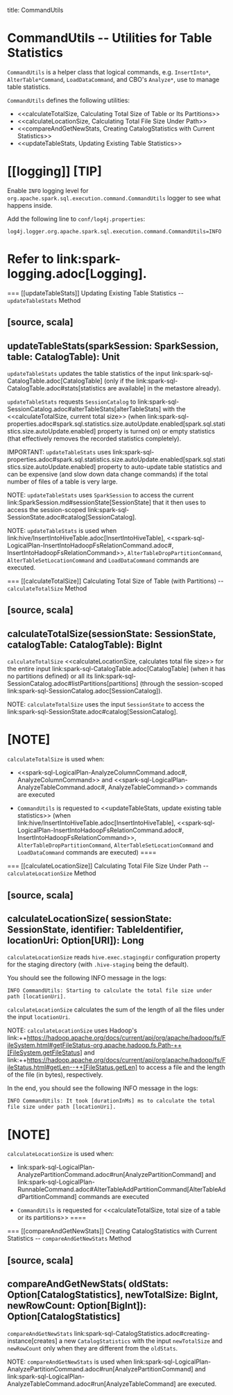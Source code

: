 title: CommandUtils

# CommandUtils -- Utilities for Table Statistics

`CommandUtils` is a helper class that logical commands, e.g. `InsertInto*`, `AlterTable*Command`, `LoadDataCommand`, and CBO's `Analyze*`, use to manage table statistics.

`CommandUtils` defines the following utilities:

* <<calculateTotalSize, Calculating Total Size of Table or Its Partitions>>
* <<calculateLocationSize, Calculating Total File Size Under Path>>
* <<compareAndGetNewStats, Creating CatalogStatistics with Current Statistics>>
* <<updateTableStats, Updating Existing Table Statistics>>

[[logging]]
[TIP]
====
Enable `INFO` logging level for `org.apache.spark.sql.execution.command.CommandUtils` logger to see what happens inside.

Add the following line to `conf/log4j.properties`:

```
log4j.logger.org.apache.spark.sql.execution.command.CommandUtils=INFO
```

Refer to link:spark-logging.adoc[Logging].
====

=== [[updateTableStats]] Updating Existing Table Statistics -- `updateTableStats` Method

[source, scala]
----
updateTableStats(sparkSession: SparkSession, table: CatalogTable): Unit
----

`updateTableStats` updates the table statistics of the input link:spark-sql-CatalogTable.adoc[CatalogTable] (only if the link:spark-sql-CatalogTable.adoc#stats[statistics are available] in the metastore already).

`updateTableStats` requests `SessionCatalog` to link:spark-sql-SessionCatalog.adoc#alterTableStats[alterTableStats] with the <<calculateTotalSize, current total size>> (when link:spark-sql-properties.adoc#spark.sql.statistics.size.autoUpdate.enabled[spark.sql.statistics.size.autoUpdate.enabled] property is turned on) or empty statistics (that effectively removes the recorded statistics completely).

IMPORTANT: `updateTableStats` uses link:spark-sql-properties.adoc#spark.sql.statistics.size.autoUpdate.enabled[spark.sql.statistics.size.autoUpdate.enabled] property to auto-update table statistics and can be expensive (and slow down data change commands) if the total number of files of a table is very large.

NOTE: `updateTableStats` uses `SparkSession` to access the current link:SparkSession.md#sessionState[SessionState] that it then uses to access the session-scoped link:spark-sql-SessionState.adoc#catalog[SessionCatalog].

NOTE: `updateTableStats` is used when link:hive/InsertIntoHiveTable.adoc[InsertIntoHiveTable], <<spark-sql-LogicalPlan-InsertIntoHadoopFsRelationCommand.adoc#, InsertIntoHadoopFsRelationCommand>>, `AlterTableDropPartitionCommand`, `AlterTableSetLocationCommand` and `LoadDataCommand` commands are executed.

=== [[calculateTotalSize]] Calculating Total Size of Table (with Partitions) -- `calculateTotalSize` Method

[source, scala]
----
calculateTotalSize(sessionState: SessionState, catalogTable: CatalogTable): BigInt
----

`calculateTotalSize` <<calculateLocationSize, calculates total file size>> for the entire input link:spark-sql-CatalogTable.adoc[CatalogTable] (when it has no partitions defined) or all its link:spark-sql-SessionCatalog.adoc#listPartitions[partitions] (through the session-scoped link:spark-sql-SessionCatalog.adoc[SessionCatalog]).

NOTE: `calculateTotalSize` uses the input `SessionState` to access the link:spark-sql-SessionState.adoc#catalog[SessionCatalog].

[NOTE]
====
`calculateTotalSize` is used when:

* <<spark-sql-LogicalPlan-AnalyzeColumnCommand.adoc#, AnalyzeColumnCommand>> and <<spark-sql-LogicalPlan-AnalyzeTableCommand.adoc#, AnalyzeTableCommand>> commands are executed

* `CommandUtils` is requested to <<updateTableStats, update existing table statistics>> (when link:hive/InsertIntoHiveTable.adoc[InsertIntoHiveTable], <<spark-sql-LogicalPlan-InsertIntoHadoopFsRelationCommand.adoc#, InsertIntoHadoopFsRelationCommand>>, `AlterTableDropPartitionCommand`, `AlterTableSetLocationCommand` and `LoadDataCommand` commands are executed)
====

=== [[calculateLocationSize]] Calculating Total File Size Under Path -- `calculateLocationSize` Method

[source, scala]
----
calculateLocationSize(
  sessionState: SessionState,
  identifier: TableIdentifier,
  locationUri: Option[URI]): Long
----

`calculateLocationSize` reads `hive.exec.stagingdir` configuration property for the staging directory (with `.hive-staging` being the default).

You should see the following INFO message in the logs:

```
INFO CommandUtils: Starting to calculate the total file size under path [locationUri].
```

`calculateLocationSize` calculates the sum of the length of all the files under the input `locationUri`.

NOTE: `calculateLocationSize` uses Hadoop's link:++https://hadoop.apache.org/docs/current/api/org/apache/hadoop/fs/FileSystem.html#getFileStatus-org.apache.hadoop.fs.Path-++[FileSystem.getFileStatus] and link:++https://hadoop.apache.org/docs/current/api/org/apache/hadoop/fs/FileStatus.html#getLen--++[FileStatus.getLen] to access a file and the length of the file (in bytes), respectively.

In the end, you should see the following INFO message in the logs:

```
INFO CommandUtils: It took [durationInMs] ms to calculate the total file size under path [locationUri].
```

[NOTE]
====
`calculateLocationSize` is used when:

* link:spark-sql-LogicalPlan-AnalyzePartitionCommand.adoc#run[AnalyzePartitionCommand] and link:spark-sql-LogicalPlan-RunnableCommand.adoc#AlterTableAddPartitionCommand[AlterTableAddPartitionCommand] commands are executed

* `CommandUtils` is requested for <<calculateTotalSize, total size of a table or its partitions>>
====

=== [[compareAndGetNewStats]] Creating CatalogStatistics with Current Statistics -- `compareAndGetNewStats` Method

[source, scala]
----
compareAndGetNewStats(
  oldStats: Option[CatalogStatistics],
  newTotalSize: BigInt,
  newRowCount: Option[BigInt]): Option[CatalogStatistics]
----

`compareAndGetNewStats` link:spark-sql-CatalogStatistics.adoc#creating-instance[creates] a new `CatalogStatistics` with the input `newTotalSize` and `newRowCount` only when they are different from the `oldStats`.

NOTE: `compareAndGetNewStats` is used when link:spark-sql-LogicalPlan-AnalyzePartitionCommand.adoc#run[AnalyzePartitionCommand] and link:spark-sql-LogicalPlan-AnalyzeTableCommand.adoc#run[AnalyzeTableCommand] are executed.
